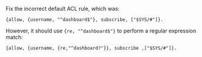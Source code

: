 Fix the incorrect default ACL rule, which was:
```
{allow, {username, "^dashboard$"}, subscribe, ["$SYS/#"]}.
```

However, it should use `{re, "^dashboard$"}` to perform a regular expression match:
```
{allow, {username, {re,"^dashboard?"}}, subscribe ,["$SYS/#"]}.
```

